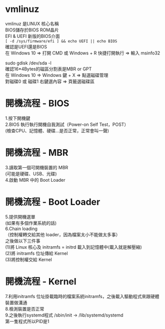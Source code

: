 **vmlinuz**
==
vmlinuz 是LINUX 核心名稱  
BIOS儲存於BIOS ROM晶片  
EFI & UEFI 新版的BIOS介面  
`[ -d /sys/firmware/efi ] && echo UEFI || echo BIOS`  
確認是UEFI還是BIOS  
在 Windows 10 => 打開 CMD 或 Windows + R 快捷打開執行 => 輸入 msinfo32  

sudo gdisk /dev/sda -l  
確認16*4Bytes的磁區分割表是MBR or GPT  
在 Windows 10 => Windows 鍵 + X => 點選磁碟管理  
對磁碟0 或 磁碟1 右鍵選內容 => 頁籤選磁碟區  

**開機流程 - BIOS**
==
1.按下開機鍵  
2.BIOS 執行執行開機自我測試（Power-on Self Test，POST）  
(檢查CPU、記憶體、硬碟...是否正常，正常會叫一聲)  

**開機流程 - MBR**
==  
3.讀取第一個可開機裝置的 MBR  
(可能是硬碟、USB、光碟)  
4.啟動 MBR 中的 Boot Loader  

**開機流程 - Boot Loader**
==
5.提供開機選單  
(如果有多個作業系統的話)  
6.Chain loading  
（控制權轉交給其他 loader，因為檔案太小不能做太多事）  
之後做以下三件事  
(1)將 Linux 核心及 initramfs = initrd 載入到記憶體中(載入就是解壓縮)  
(2)將 initramfs 位址傳給 Kernel  
(3)將控制權交給 Kernel  

**開機流程 - Kernel**
==
7.利用initramfs 位址掛載臨時的檔案系統initramfs，之後載入驅動程式來跟硬體裝置做溝通  
8.檢測裝置是否正常  
9.之後執行systemd程式    /sbin/init -> /lib/systemd/systemd  
  第一隻程式所以PID是1   










